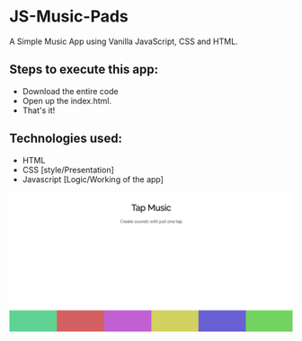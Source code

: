 # JS-Music-Pads
A Simple Music App using Vanilla JavaScript, CSS and HTML.

## Steps to execute this app:
- Download the entire code 
- Open up the index.html.
- That's it!

## Technologies used:
- HTML
- CSS [style/Presentation]
- Javascript [Logic/Working of the app]

<img src="screenshot.png">
